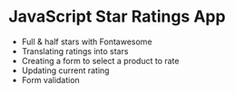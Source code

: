# JavaScript Star Ratings App

- Full & half stars with Fontawesome
- Translating ratings into stars
- Creating a form to select a product to rate 
- Updating current rating
- Form validation
